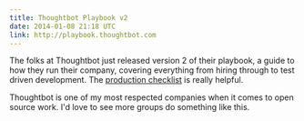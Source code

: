 ```yaml
---
title: Thoughtbot Playbook v2
date: 2014-01-08 21:18 UTC
link: http://playbook.thoughtbot.com
---
```


The folks at Thoughtbot just released version 2 of their playbook, a guide to how they run their company, covering everything from hiring through to test driven development. The [production checklist](http://playbook.thoughtbot.com/#checklist) is really helpful.

Thoughtbot is one of my most respected companies when it comes to open source work. I'd love to see more groups do something like this.

